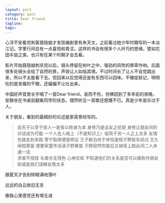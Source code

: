 ```yaml
---
layout: post
category: past
title: Dear friend
tagline:
tags: 
---
```


心浮不安看完刺客聂隐娘才发现编剧里有朱天文，之前看过她少年时期写的一本淡江记。字里行间总有一点喜悦和青涩。这样的书会有很多个人纤巧的思绪，譬如花田半亩之类，也只有在某个时期才会去看。

影片开始聂隐娘刺杀完以后，镜头停留在树叶之中，强劲的风吹的窸窣作响。后面很多处镜头全给了自然的景，声效让人如临其境。不过时间长了让人不自觉跳出来，所以不太能看下去。但回来以后觉得还是有东西可以回味。不像捉妖记，明明吃的是发霉的干粮，还偏偏不让吐出来。

中国好声音里长宇唱了一首Dear friend，哀而不伤，仿佛回到了多年前的夜晚，安静坐在书桌前翻看同学的状态，偶然听见一首歌还感慨不已。真是少年哀乐过于人。

关于朋友，看到的最精妙的论述是家英曾经写的。

> 自天子以至于庶人一是皆以修身为本 身修乃是会友之前提
身修让朋友间的对话成为可能 
一个人在人格上（不是知识上）临驾于另一人之上太多
友情也就走到末路  管宁裂席便是明证
王子猷泊舟于岸恰逢桓子野驱车经过 
王久闻桓善笛 便要家童传话请子野奏笛 
子野寂然吹笛后又继续上路此间二人未通一话  
求者不扭捏 与者亦无得色 心神交和 
不知道他们的关系是否可以被称作朋友
抑或是我们误解友情太多


跟夏天才告别转眼满地落叶

远远的白云依旧无言

像我心里感觉还有增无减
